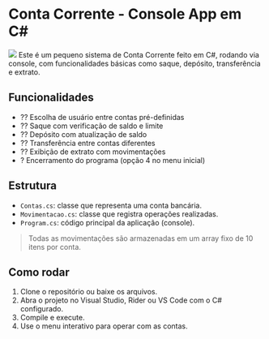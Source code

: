 # Conta Corrente - Console App em C#

![](https://i.imgur.com/YPeLuXh.gif)
Este é um pequeno sistema de Conta Corrente feito em C#, rodando via console, com funcionalidades básicas como saque, depósito, transferência e extrato.

## Funcionalidades

- ?? Escolha de usuário entre contas pré-definidas
- ?? Saque com verificação de saldo e limite
- ?? Depósito com atualização de saldo
- ?? Transferência entre contas diferentes
- ?? Exibição de extrato com movimentações
- ? Encerramento do programa (opção 4 no menu inicial)

## Estrutura

- `Contas.cs`: classe que representa uma conta bancária.
- `Movimentacao.cs`: classe que registra operações realizadas.
- `Program.cs`: código principal da aplicação (console).
  
> Todas as movimentações são armazenadas em um array fixo de 10 itens por conta.

## Como rodar

1. Clone o repositório ou baixe os arquivos.
2. Abra o projeto no Visual Studio, Rider ou VS Code com o C# configurado.
3. Compile e execute.
4. Use o menu interativo para operar com as contas.

